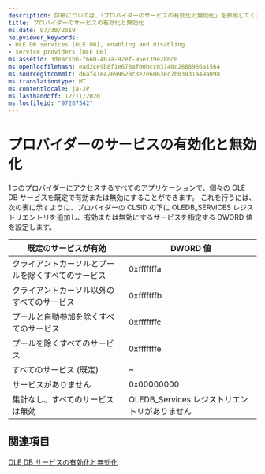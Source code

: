 ```yaml
---
description: 詳細については、「プロバイダーのサービスの有効化と無効化」を参照してください。
title: プロバイダーのサービスの有効化と無効化
ms.date: 07/30/2019
helpviewer_keywords:
- OLE DB services [OLE DB], enabling and disabling
- service providers [OLE DB]
ms.assetid: 3deac1bb-f660-407a-92ef-95e139e280c0
ms.openlocfilehash: ead2ce9b8f1e678af00bcc03140c2868986a1564
ms.sourcegitcommit: d6af41e42699628c3e2e6063ec7b03931a49a098
ms.translationtype: MT
ms.contentlocale: ja-JP
ms.lasthandoff: 12/11/2020
ms.locfileid: "97287542"
---
```

# <a name="enabling-and-disabling-services-for-a-provider"></a>プロバイダーのサービスの有効化と無効化

1つのプロバイダーにアクセスするすべてのアプリケーションで、個々の OLE DB サービスを既定で有効または無効にすることができます。 これを行うには、次の表に示すように、プロバイダーの CLSID の下に OLEDB_SERVICES レジストリエントリを追加し、有効または無効にするサービスを指定する DWORD 値を設定します。

|既定のサービスが有効|DWORD 値|
|------------------------------|-------------------|
|クライアントカーソルとプールを除くすべてのサービス|0xfffffffa|
|クライアントカーソル以外のすべてのサービス|0xfffffffb|
|プールと自動参加を除くすべてのサービス|0xfffffffc|
|プールを除くすべてのサービス|0xfffffffe|
|すべてのサービス (既定)|~|
|サービスがありません|0x00000000|
|集計なし、すべてのサービスは無効|OLEDB_Services レジストリエントリがありません|

## <a name="see-also"></a>関連項目

[OLE DB サービスの有効化と無効化](../../data/oledb/enabling-and-disabling-ole-db-services.md)

